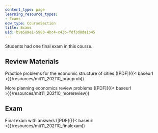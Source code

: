 ```yaml
---
content_type: page
learning_resource_types:
- Exams
ocw_type: CourseSection
title: Exams
uid: b9a589e1-5983-4bc4-c43b-fdf3d0da1b45
---
```


Students had one final exam in this course.

Review Materials
----------------

Practice problems for the economic structure of cities ([PDF]({{< baseurl >}}/resources/mit11_202f10_pracprob))

More planning economics review problems ([PDF]({{< baseurl >}}/resources/mit11_202f10_morereview))

Exam
----

Final exam with answers ([PDF]({{< baseurl >}}/resources/mit11_202f10_finalexam))